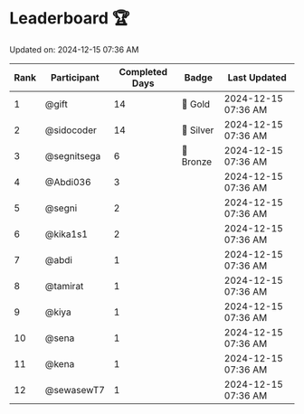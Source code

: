 # Leaderboard 🏆

Updated on: 2024-12-15 07:36 AM

| Rank | Participant       | Completed Days | Badge      | Last Updated         |
|------|-------------------|----------------|------------|----------------------|
| 1    | @gift             | 14             | 🏅 Gold     | 2024-12-15 07:36 AM |
| 2    | @sidocoder        | 14             | 🥈 Silver   | 2024-12-15 07:36 AM |
| 3    | @segnitsega       | 6              | 🥉 Bronze   | 2024-12-15 07:36 AM |
| 4    | @Abdi036          | 3              |            | 2024-12-15 07:36 AM |
| 5    | @segni            | 2              |            | 2024-12-15 07:36 AM |
| 6    | @kika1s1          | 2              |            | 2024-12-15 07:36 AM |
| 7    | @abdi             | 1              |            | 2024-12-15 07:36 AM |
| 8    | @tamirat          | 1              |            | 2024-12-15 07:36 AM |
| 9    | @kiya             | 1              |            | 2024-12-15 07:36 AM |
| 10   | @sena             | 1              |            | 2024-12-15 07:36 AM |
| 11   | @kena             | 1              |            | 2024-12-15 07:36 AM |
| 12   | @sewasewT7        | 1              |            | 2024-12-15 07:36 AM |

